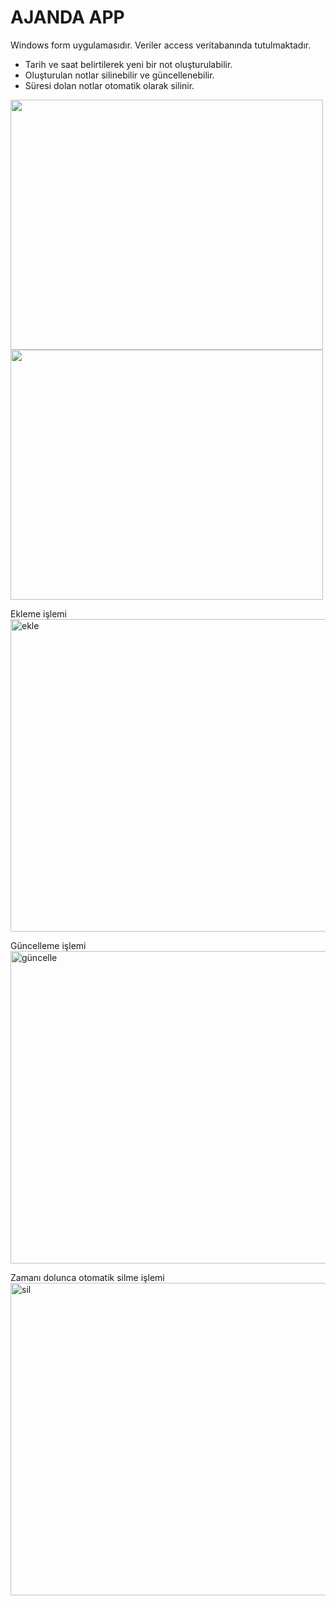 # AJANDA APP

Windows form uygulamasıdır. Veriler access veritabanında tutulmaktadır.

- Tarih ve saat belirtilerek yeni bir not oluşturulabilir.
- Oluşturulan notlar silinebilir ve güncellenebilir.
- Süresi dolan notlar otomatik olarak silinir.

<img width="500" height="400" src="https://github.com/user-attachments/assets/18810efb-c1d7-4f4d-b30a-cccf6336982d" /><img width="500" height="400"  src="https://github.com/user-attachments/assets/3bb2ce6d-6112-450d-b10e-795aaaa240bc" />

Ekleme işlemi
<img width="600" height="500" alt="ekle" src="https://github.com/user-attachments/assets/882e8bee-ec9e-4957-9680-900bf0185608" />

Güncelleme işlemi
<img width="600" height="500" alt="güncelle" src="https://github.com/user-attachments/assets/8d8c3658-65b9-4165-8030-0d8a3ec6871a" />

Zamanı dolunca otomatik silme işlemi
<img width="600" height="500" alt="sil" src="https://github.com/user-attachments/assets/cff38cac-145f-439f-88e4-5d5f26f1cf37" />
